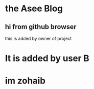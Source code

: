 # the Asee Blog

## hi from github browser



this is added by owner of project
# It is added by user B
# im zohaib

